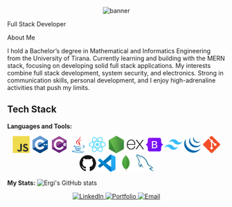 <p align="center">
  <img src="https://capsule-render.vercel.app/api?type=waving&color=0:4682b4,100:2c2454&height=220&section=header&text=Ergi%20Braholli&fontSize=48&fontColor=ffffff&animation=fadeIn&fontAlignY=36" alt="banner"/>
</p>

Full Stack Developer

About Me

I hold a Bachelor’s degree in Mathematical and Informatics Engineering from the University of Tirana.
Currently learning and building with the MERN stack, focusing on developing solid full stack applications.
My interests combine full stack development, system security, and electronics.
Strong in communication skills, personal development, and I enjoy high-adrenaline activities that push my limits.

## Tech Stack  

**Languages and Tools:**

<p align="center">
  <img src="https://raw.githubusercontent.com/devicons/devicon/master/icons/javascript/javascript-original.svg" alt="JavaScript" width="40"/> 
  <img src="https://raw.githubusercontent.com/devicons/devicon/master/icons/cplusplus/cplusplus-original.svg" alt="C++" width="40"/> 
  <img src="https://raw.githubusercontent.com/devicons/devicon/master/icons/csharp/csharp-original.svg" alt="C#" width="40"/> 
  <img src="https://raw.githubusercontent.com/devicons/devicon/master/icons/java/java-original.svg" alt="Java" width="40"/>
	<img src="https://raw.githubusercontent.com/devicons/devicon/master/icons/react/react-original.svg" alt="React" width="40"/> 
  <img src="https://raw.githubusercontent.com/devicons/devicon/master/icons/nodejs/nodejs-original.svg" alt="Node.js" width="40"/> 
  <img src="https://raw.githubusercontent.com/devicons/devicon/master/icons/express/express-original.svg" alt="Express.js" width="40"/> 
  <img src="https://raw.githubusercontent.com/devicons/devicon/master/icons/bootstrap/bootstrap-original.svg" alt="Bootstrap" width="40"/> 
  <img src="https://raw.githubusercontent.com/devicons/devicon/master/icons/tailwindcss/tailwindcss-original.svg" alt="Tailwind CSS" width="40"/> 
  <img src="https://raw.githubusercontent.com/devicons/devicon/master/icons/jquery/jquery-original.svg" alt="jQuery" width="40"/> 
	 <img src="https://raw.githubusercontent.com/devicons/devicon/master/icons/git/git-original.svg" alt="Git" width="40"/> 
  <img src="https://raw.githubusercontent.com/devicons/devicon/master/icons/github/github-original.svg" alt="GitHub" width="40"/> 
  <img src="https://raw.githubusercontent.com/devicons/devicon/master/icons/vscode/vscode-original.svg" alt="VS Code" width="40"/> 
  <img src="https://raw.githubusercontent.com/devicons/devicon/master/icons/mongodb/mongodb-original.svg" alt="MongoDB" width="40"/> 
  <img src="https://raw.githubusercontent.com/devicons/devicon/master/icons/mysql/mysql-original.svg" alt="SQL" width="40"/> 
</p>

**My Stats:**
![Ergi's GitHub stats](https://github-readme-stats.vercel.app/api?username=ErgiBraholli&show_icons=true&theme=tokyonight)

<p align="center">
  <a href="https://www.linkedin.com/in/ergi-braholli-512245247/" target="_blank">
    <img src="https://img.shields.io/badge/LinkedIn-Profile-blue?style=for-the-badge&logo=linkedin" alt="LinkedIn"/>
  </a>
  <a href="#" target="_blank">
    <img src="https://img.shields.io/badge/Portfolio-Website-2c2454?style=for-the-badge&logo=google-chrome&logoColor=white" alt="Portfolio"/>
  </a>
  <a href="mailto:braholliergi@gmail.com">
    <img src="https://img.shields.io/badge/Email-Contact-4682b4?style=for-the-badge&logo=gmail&logoColor=white" alt="Email"/>
  </a>
</p>
